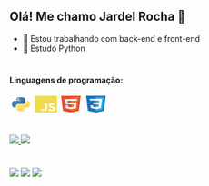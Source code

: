 <!--<div align = "center" ><h2>Olá! Me chamo Jardel Rocha 👋 </h2></div>-->
## Olá! Me chamo Jardel Rocha 👋 

- 🔭 Estou trabalhando com back-end e front-end
- 🌱 Estudo Python
<!-- 📫 Contatos:-->

#

<div>
  <h4>Linguagens de programação:</h4>
  <img align="center" alt="Rafa-Python" height="30" width="40" src="https://raw.githubusercontent.com/devicons/devicon/master/icons/python/python-original.svg">
  <img align="center" alt="Rafa-Js" height="30" width="40" src="https://raw.githubusercontent.com/devicons/devicon/master/icons/javascript/javascript-plain.svg">
  <img align="center" alt="Rafa-HTML" height="30" width="40" src="https://raw.githubusercontent.com/devicons/devicon/master/icons/html5/html5-original.svg">
  <img align="center" alt="Rafa-CSS" height="30" width="40" src="https://raw.githubusercontent.com/devicons/devicon/master/icons/css3/css3-original.svg">

</div>

#

<div>
  <a href= "https://github.com/jardelrochaps">
  <img height="180em" src="https://github-readme-stats.vercel.app/api?username=jardelrochaps&show_icons=true&icon_color=ffffff&theme=dark&text_color=00f5ff&title_color=ffffff&include_all_commits=true&count_private=true"/>
  <img height="180em" src="https://github-readme-stats.vercel.app/api/top-langs/?username=jardelrochaps&title_color=ffffff&text_color=00f5ff&layout=compact&langs_count=16&theme=dark"/>
</div>

#

<div> 
  <!--<a href="#" target="_blank"><img src="https://img.shields.io/badge/YouTube-FF0000?style=for-the-badge&logo=youtube&logoColor=white" target="_blank"></a>-->
  <!--<a href="#" target="_blank"><img src="https://img.shields.io/badge/Twitch-9146FF?style=for-the-badge&logo=twitch&logoColor=white" target="_blank"></a>-->
  <!--<a href="https://instagram.com/jardelrochaps" target="_blank"><img src="https://img.shields.io/badge/-Instagram-%23E4405F?style=for-the-badge&logo=instagram&logoColor=white" target="_blank"></a>-->
  <a href="https://discord.gg/611171745658830879" target="_blank"><img src="https://img.shields.io/badge/Discord-7289DA?style=for-the-badge&logo=discord&logoColor=white" target="_blank"></a> 
  <a href = "mailto:jardelrochaps@gmail.com"><img src="https://img.shields.io/badge/-Gmail-%23333?style=for-the-badge&logo=gmail&logoColor=white&color=dc0340" target="_blank"></a>
  <a href="https://www.linkedin.com/in/jardelrochaps/" target="_blank"><img src="https://img.shields.io/badge/-LinkedIn-%230077B5?style=for-the-badge&logo=linkedin&logoColor=white" target="_blank"></a> 
  
</div>
